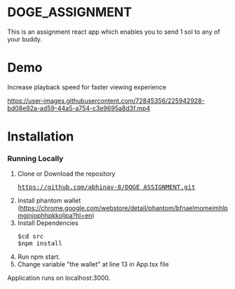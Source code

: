 # DOGE_ASSIGNMENT
This is an assignment react app which enables you to send 1 sol to any of your buddy.

# Demo
Increase playback speed for faster viewing experience


https://user-images.githubusercontent.com/72845356/225942928-bd08e92a-ad59-44a5-a754-c3e9695a8d3f.mp4

   
# Installation


### Running Locally


  1. Clone or Download the repository 
    <pre>https://github.com/abhinav-8/DOGE_ASSIGNMENT.git</pre>
  2. Install phantom wallet (https://chrome.google.com/webstore/detail/phantom/bfnaelmomeimhlpmgjnjophhpkkoljpa?hl=en)
  3. Install Dependencies
      <pre>$cd src       
     $npm install</pre>
  4. Run npm start.
  5. Change variable "the wallet" at line 13 in App.tsx file  
 
  Application runs on localhost:3000.
